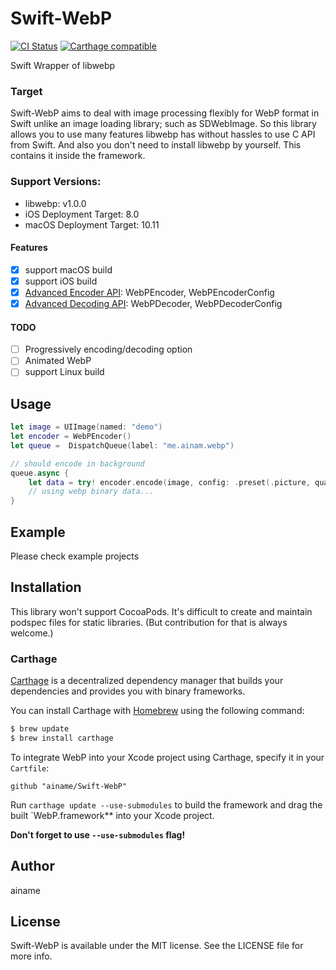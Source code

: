 # Swift-WebP

[![CI Status](http://img.shields.io/travis/ainame/Swift-WebP.svg?style=flat)](https://travis-ci.org/ainame/Swift-WebP)
[![Carthage compatible](https://img.shields.io/badge/Carthage-compatible-4BC51D.svg?style=flat)](https://github.com/Carthage/Carthage)

<!-- <a href="https://placehold.it/400?text=Screen+shot"><img width=200 height=200 src="https://placehold.it/400?text=Screen+shot" alt="Screenshot" /></a> -->

Swift Wrapper of libwebp

### Target

Swift-WebP aims to deal with image processing flexibly for WebP format in Swift unlike an image loading library; such as SDWebImage. So this library allows you to use many features libwebp has without hassles to use C API from Swift. And also you don't need to install libwebp by yourself. This contains it inside the framework.


### Support Versions:

* libwebp: v1.0.0
* iOS Deployment Target: 8.0
* macOS Deployment Target: 10.11

#### Features

* [x] support macOS build
* [x] support iOS build
* [x] [Advanced Encoder API](https://developers.google.com/speed/webp/docs/api#advanced_encoding_api): WebPEncoder, WebPEncoderConfig
* [x] [Advanced Decoding API](https://developers.google.com/speed/webp/docs/api#advanced_decoding_api): WebPDecoder, WebPDecoderConfig

#### TODO

* [ ] Progressively encoding/decoding option
* [ ] Animated WebP
* [ ] support Linux build

## Usage

```swift
let image = UIImage(named: "demo")
let encoder = WebPEncoder()
let queue =  DispatchQueue(label: "me.ainam.webp")

// should encode in background
queue.async {
    let data = try! encoder.encode(image, config: .preset(.picture, quality: 95))
    // using webp binary data...
}
```

## Example

Please check example projects

## Installation

This library won't support CocoaPods. It's difficult to create and maintain podspec files for static libraries. (But contribution for that is always welcome.)

### Carthage

[Carthage](https://github.com/Carthage/Carthage) is a decentralized dependency manager that builds your dependencies and provides you with binary frameworks.

You can install Carthage with [Homebrew](http://brew.sh/) using the following command:

```bash
$ brew update
$ brew install carthage
```

To integrate WebP into your Xcode project using Carthage, specify it in your `Cartfile`:

```ogdl
github "ainame/Swift-WebP"
```

Run `carthage update --use-submodules` to build the framework and drag the built `WebP.framework** into your Xcode project.

**Don't forget to use `--use-submodules` flag!**


## Author

ainame

## License

Swift-WebP is available under the MIT license. See the LICENSE file for more info.
